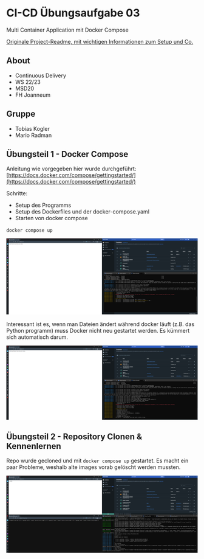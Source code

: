 # CI-CD Übungsaufgabe 03

Multi Container Application mit Docker Compose

[Originale Project-Readme, mit wichtigen Informationen zum Setup und Co.
](docs/originalProjectReadme.md)

## About
- Continuous Delivery
- WS 22/23
- MSD20
- FH Joanneum

## Gruppe
- Tobias Kogler
- Mario Radman

## Übungsteil 1 - Docker Compose

Anleitung wie vorgegeben hier wurde durchgeführt:
[https://docs.docker.com/compose/gettingstarted/](https://docs.docker.com/compose/gettingstarted/)

Schritte:
- Setup des Programms
- Setup des Dockerfiles und der docker-compose.yaml
- Starten von docker compose

`docker compose up`

![](docs/img/e3_1_1.png)

Interessant ist es, wenn man Dateien ändert während docker läuft (z.B. das Python programm) muss
Docker nicht neu gestartet werden. Es kümmert sich automatisch darum.

![](docs/img/e3_1_2.png)


## Übungsteil 2 - Repository Clonen & Kennenlernen

Repo wurde gecloned und mit `docker compose up` gestartet.
Es macht ein paar Probleme, weshalb alte images vorab gelöscht werden mussten.

![](docs/img/e3_2_1.png)